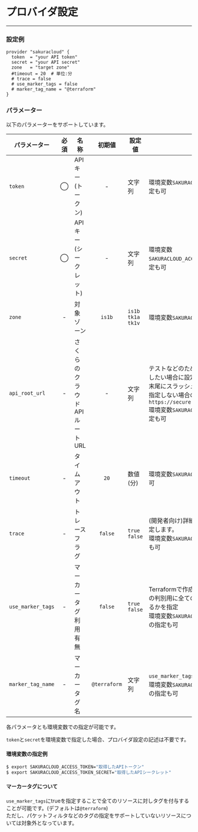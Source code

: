 # プロバイダ設定

---

### 設定例

```hcl
provider "sakuracloud" {
  token  = "your API token"
  secret = "your API secret"
  zone   = "target zone"
  #timeout = 20  # 単位:分
  # trace = false
  # use_marker_tags = false
  # marker_tag_name = "@terraform"
}
```

### パラメーター

以下のパラメーターをサポートしています。

|パラメーター       |必須  |名称                |初期値     |設定値 |説明                                          |
|-----------------|:---:|--------------------|:--------:|------|----------------------------------------------|
|`token`          | ◯   | APIキー<br />(トークン)     | -        |文字列|環境変数`SAKURACLOUD_ACCESS_TOKEN`での指定も可         |
|`secret`         | ◯   | APIキー<br />(シークレット)  | -        |文字列|環境変数`SAKURACLOUD_ACCESS_TOKEN_SECRET`での指定も可  |
|`zone`           | -   | 対象ゾーン           | `is1b`   |`is1b`<br />`tk1a`<br />`tk1v`|環境変数`SAKURACLOUD_ZONE`での指定も可|
|`api_root_url`   | -   | さくらのクラウドAPI ルートURL | -        |文字列|テストなどのためにAPIのルートAPIを変更したい場合に設定する。<br />末尾にスラッシュを含めないでください。<br />指定しない場合のルートURLは`https://secure.sakura.ad.jp/cloud/zone`<br />環境変数`SAKURACLOUD_API_ROOT_URL`での指定も可  |
|`timeout`        | -   | タイムアウト         | `20`     | 数値(分) |環境変数`SAKURACLOUD_TIMEOUT`での指定も可|
|`trace`          | -   | トレースフラグ       | `false`     |`true`<br />`false`|(開発者向け)詳細ログの出力ON/OFFを指定します。 <br />環境変数`SAKURACLOUD_TRACE_MODE`での指定も可|
|`use_marker_tags`| -   | マーカータグ利用有無  | `false`     |`true`<br />`false`|Terraformで作成されたリソースであるかの判別用に全てのリソースにタグを付与するかを指定<br />環境変数`SAKURACLOUD_USE_MARKER_TAGS`での指定も可|
|`marker_tag_name`| -   | マーカータグ名       | `@terraform`|文字列|`use_marker_tags`がtrueの場合のタグ名 <br />環境変数`SAKURACLOUD_MARKER_TAG_NAME`での指定も可|

各パラメータとも環境変数での指定が可能です。

`token`と`secret`を環境変数で指定した場合、プロバイダ設定の記述は不要です。

#### 環境変数の指定例

```bash
$ export SAKURACLOUD_ACCESS_TOKEN="取得したAPIトークン"
$ export SAKURACLOUD_ACCESS_TOKEN_SECRET="取得したAPIシークレット"
```

#### マーカータグについて

`use_marker_tags`にtrueを指定することで全てのリソースに対しタグを付与することが可能です。(デフォルトは`@terraform`)  
ただし、パケットフィルタなどのタグの指定をサポートしていないリソースについては対象外となっています。